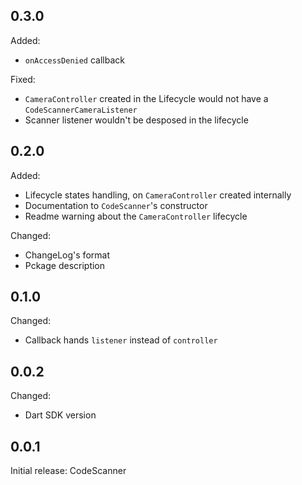 ## 0.3.0

Added:
* `onAccessDenied` callback

Fixed:
* `CameraController` created in the Lifecycle would not have a `CodeScannerCameraListener`
* Scanner listener wouldn't be desposed in the lifecycle


## 0.2.0

Added:
* Lifecycle states handling, on `CameraController` created internally
* Documentation to `CodeScanner`'s constructor
* Readme warning about the `CameraController` lifecycle

Changed:
* ChangeLog's format
* Pckage description

## 0.1.0

Changed:
* Callback hands `listener` instead of `controller`

## 0.0.2

Changed:
* Dart SDK version

## 0.0.1

Initial release: CodeScanner
